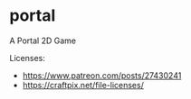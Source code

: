 # portal

A Portal 2D Game

Licenses:

- https://www.patreon.com/posts/27430241
- https://craftpix.net/file-licenses/
